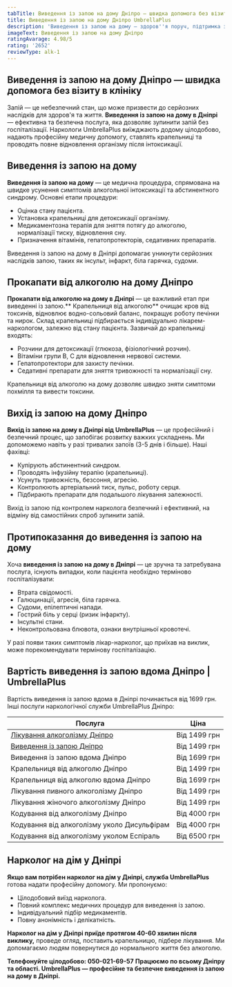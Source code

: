 ```yaml
---
tabTitle: Виведення із запою на дому Дніпро — швидка допомога без візиту до клініки
title: Виведення із запою на дому Дніпро UmbrellaPlus
description: 'Виведення із запою на дому — здоров''я поруч, підтримка завжди!'
imageText: Виведення із запою на дому Дніпро
ratingAvarage: 4.98/5
rating: '2652'
reviewType: alk-1
---
```


## Виведення із запою на дому Дніпро — швидка допомога без візиту в клініку

Запій — це небезпечний стан, що може призвести до серйозних наслідків для здоров'я та життя. **Виведення із запою на дому в Дніпрі** — ефективна та безпечна послуга, яка дозволяє зупинити запій без госпіталізації. Наркологи UmbrellaPlus виїжджають додому цілодобово, надають професійну медичну допомогу, ставлять крапельниці та проводять повне відновлення організму після інтоксикації.

## Виведення із запою на дому

**Виведення із запою на дому** — це медична процедура, спрямована на швидке усунення симптомів алкогольної інтоксикації та абстинентного синдрому. Основні етапи процедури:

* Оцінка стану пацієнта.
* Установка крапельниці для детоксикації організму.
* Медикаментозна терапія для зняття потягу до алкоголю, нормалізації тиску, відновлення сну.
* Призначення вітамінів, гепатопротекторів, седативних препаратів.

Виведення із запою на дому в Дніпрі допомагає уникнути серйозних наслідків запою, таких як інсульт, інфаркт, біла гарячка, судоми.

## Прокапати від алкоголю на дому Дніпро

**Прокапати від алкоголю на дому в Дніпрі** — це важливий етап при виведенні із запою.** Крапельниця від алкоголю** очищає кров від токсинів, відновлює водно-сольовий баланс, покращує роботу печінки та нирок. Склад крапельниці підбирається індивідуально лікарем-наркологом, залежно від стану пацієнта. Зазвичай до крапельниці входять:

* Розчини для детоксикації (глюкоза, фізіологічний розчин).
* Вітаміни групи В, С для відновлення нервової системи.
* Гепатопротектори для захисту печінки.
* Седативні препарати для зняття тривожності та нормалізації сну.

Крапельниця від алкоголю на дому дозволяє швидко зняти симптоми похмілля та вивести токсини.

## Вихід із запою на дому Дніпро

**Вихід із запою на дому в Дніпрі від UmbrellaPlus** — це професійний і безпечний процес, що запобігає розвитку важких ускладнень. Ми допоможемо навіть у разі тривалих запоїв (3-5 днів і більше). Наші фахівці:

* Купірують абстинентний синдром.
* Проводять інфузійну терапію (крапельниці).
* Усунуть тривожність, безсоння, агресію.
* Контролюють артеріальний тиск, пульс, роботу серця.
* Підбирають препарати для подальшого лікування залежності.

Вихід із запою під контролем нарколога безпечний і ефективний, на відміну від самостійних спроб зупинити запій.

## Протипоказання до виведення із запою на дому

Хоча **виведення із запою на дому в Дніпрі** — це зручна та затребувана послуга, існують випадки, коли пацієнта необхідно терміново госпіталізувати:

* Втрата свідомості.
* Галюцинації, агресія, біла гарячка.
* Судоми, епілептичні напади.
* Гострий біль у серці (ризик інфаркту).
* Інсультні стани.
* Неконтрольована блювота, ознаки внутрішньої кровотечі.

У разі появи таких симптомів лікар-нарколог, що приїхав на виклик, може порекомендувати термінову госпіталізацію.

## Вартість виведення із запою вдома Дніпро | UmbrellaPlus

Вартість виведення із запою вдома в Дніпрі починається від 1699 грн. Інші послуги наркологічної служби UmbrellaPlus Дніпро:

| Послуга                                                                                              | Ціна         |
| ---------------------------------------------------------------------------------------------------- | ------------ |
| [Лікування алкоголізму Дніпро](https://umbrella-plus.com.ua/uk/dnepr/lechenie-alkogolizma-dnepr-ua/) | Від 1499 грн |
| [Виведення із запою Дніпро](https://umbrella-plus.com.ua/uk/dnepr/vivod-iz-zapoia-dnepr-ua/)         | Від 1499 грн |
| Виведення із запою вдома Дніпро                                                                      | Від 1699 грн |
| Крапельниця від алкоголю Дніпро                                                                      | Від 1499 грн |
| Крапельниця від алкоголю вдома Дніпро                                                                | Від 1699 грн |
| Лікування пивного алкоголізму Дніпро                                                                 | Від 1499 грн |
| Лікування жіночого алкоголізму Дніпро                                                                | Від 1499 грн |
| Кодування від алкоголізму Дніпро                                                                     | Від 4000 грн |
| Кодування від алкоголізму уколо Дисульфірам                                                          | Від 4000 грн |
| Кодування від алкоголізму уколом Еспіраль                                                            | Від 6500 грн |

## Нарколог на дім у Дніпрі

**Якщо вам потрібен нарколог на дім у Дніпрі, служба UmbrellaPlus** готова надати професійну допомогу. Ми пропонуємо:

* Цілодобовий виїзд нарколога.
* Повний комплекс медичних процедур для виведення із запою.
* Індивідуальний підбір медикаментів.
* Повну анонімність і делікатність.

**Нарколог на дім у Дніпрі приїде протягом 40-60 хвилин після виклику,** проведе огляд, поставить крапельницю, підбере лікування. Ми допомагаємо людям повернутися до нормального життя без алкоголю.

**Телефонуйте цілодобово: 050-021-69-57**
**Працюємо по всьому Дніпру та області. UmbrellaPlus — професійне та безпечне виведення із запою на дому в Дніпрі.**
